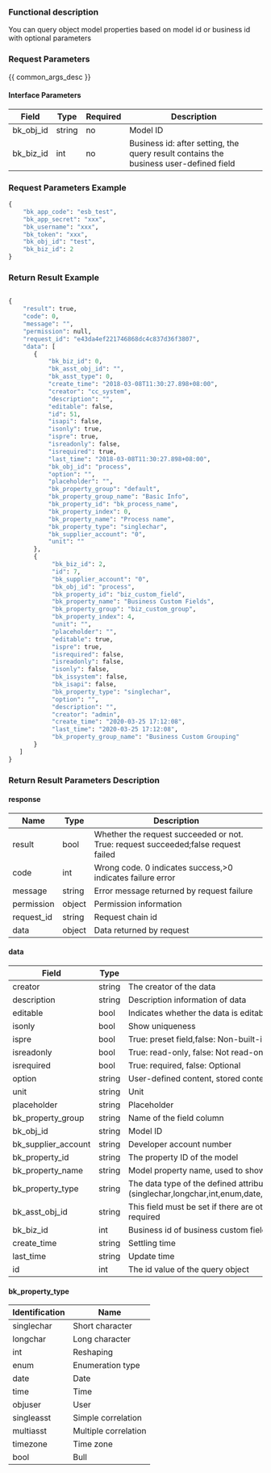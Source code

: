 ### Functional description

You can query object model properties based on model id or business id with optional parameters

### Request Parameters

{{ common_args_desc }}

#### Interface Parameters

| Field                | Type      | Required   | Description                       |
|---------------------|------------|--------|-----------------------------|
|bk_obj_id            |  string     | no     | Model ID                      |
| bk_biz_id           |  int        | no     | Business id: after setting, the query result contains the business user-defined field|


### Request Parameters Example

``` python
{
    "bk_app_code": "esb_test",
    "bk_app_secret": "xxx",
    "bk_username": "xxx",
    "bk_token": "xxx",
    "bk_obj_id": "test",
    "bk_biz_id": 2
}
```


### Return Result Example

```python

{
    "result": true,
    "code": 0,
    "message": "",
    "permission": null,
    "request_id": "e43da4ef221746868dc4c837d36f3807",
    "data": [
       {
           "bk_biz_id": 0,
           "bk_asst_obj_id": "",
           "bk_asst_type": 0,
           "create_time": "2018-03-08T11:30:27.898+08:00",
           "creator": "cc_system",
           "description": "",
           "editable": false,
           "id": 51,
           "isapi": false,
           "isonly": true,
           "ispre": true,
           "isreadonly": false,
           "isrequired": true,
           "last_time": "2018-03-08T11:30:27.898+08:00",
           "bk_obj_id": "process",
           "option": "",
           "placeholder": "",
           "bk_property_group": "default",
           "bk_property_group_name": "Basic Info",
           "bk_property_id": "bk_process_name",
           "bk_property_index": 0,
           "bk_property_name": "Process name",
           "bk_property_type": "singlechar",
           "bk_supplier_account": "0",
           "unit": ""
       },
       {
            "bk_biz_id": 2,
            "id": 7,
            "bk_supplier_account": "0",
            "bk_obj_id": "process",
            "bk_property_id": "biz_custom_field",
            "bk_property_name": "Business Custom Fields",
            "bk_property_group": "biz_custom_group",
            "bk_property_index": 4,
            "unit": "",
            "placeholder": "",
            "editable": true,
            "ispre": true,
            "isrequired": false,
            "isreadonly": false,
            "isonly": false,
            "bk_issystem": false,
            "bk_isapi": false,
            "bk_property_type": "singlechar",
            "option": "",
            "description": "",
            "creator": "admin",
            "create_time": "2020-03-25 17:12:08",
            "last_time": "2020-03-25 17:12:08",
            "bk_property_group_name": "Business Custom Grouping"
       }
   ]
}
```

### Return Result Parameters Description
#### response

| Name    | Type   | Description                                       |
| ------- | ------ | ------------------------------------------ |
| result  | bool   | Whether the request succeeded or not. True: request succeeded;false request failed|
| code    |  int    | Wrong code. 0 indicates success,>0 indicates failure error    |
| message | string |Error message returned by request failure                     |
| permission    |  object |Permission information    |
| request_id    |  string |Request chain id    |
| data    |  object |Data returned by request                             |

#### data

| Field                | Type         | Description                                                       |
|---------------------|--------------|------------------------------------------------------------|
| creator             |  string       | The creator of the data                                               |
| description         |  string       | Description information of data                                             |
| editable            |  bool         | Indicates whether the data is editable                                         |
| isonly              |  bool         | Show uniqueness                                                 |
| ispre               |  bool         | True: preset field,false: Non-built-in field                             |
| isreadonly          |  bool         | True: read-only, false: Not read-only                                    |
| isrequired          |  bool         | True: required, false: Optional                                      |
| option              |  string       | User-defined content, stored content and format determined by the caller               |
| unit                |  string       | Unit                                                       |
| placeholder         |  string       | Placeholder                                                     |
| bk_property_group   |  string       | Name of the field column                                             |
| bk_obj_id           |  string       | Model ID                                                     |
| bk_supplier_account | string       | Developer account number                                                 |
| bk_property_id      |  string       | The property ID of the model                                               |
| bk_property_name    |  string       | Model property name, used to show                                       |
| bk_property_type    |  string       | The data type of the defined attribute field used to store the data (singlechar,longchar,int,enum,date,time,objUser,singleasst,multiasst,timezone,bool)|
| bk_asst_obj_id      |  string       | This field must be set if there are other models associated with it, otherwise it is not required|
| bk_biz_id           |  int          | Business id of business custom field                                       |
| create_time         |  string |Settling time     |
| last_time           |  string |Update time     |
| id                  |  int    | The id value of the query object   |
#### bk_property_type

| Identification       | Name     |
|------------|----------|
| singlechar |Short character   |
| longchar   | Long character   |
| int        | Reshaping     |
| enum       | Enumeration type|
| date       | Date     |
| time       | Time     |
| objuser    | User     |
| singleasst |Simple correlation   |
| multiasst  |Multiple correlation   |
| timezone   | Time zone     |
| bool       | Bull     |
